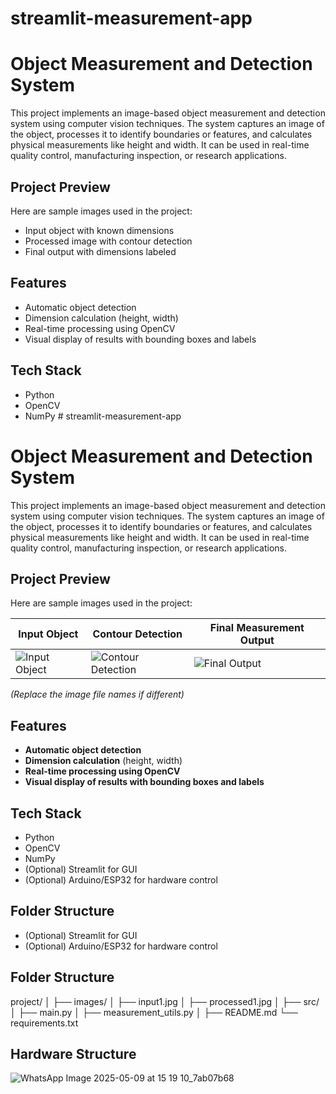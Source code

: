 # streamlit-measurement-app
# Object Measurement and Detection System

This project implements an image-based object measurement and detection system using computer vision techniques. The system captures an image of the object, processes it to identify boundaries or features, and calculates physical measurements like height and width. It can be used in real-time quality control, manufacturing inspection, or research applications.

## Project Preview

Here are sample images used in the project:
- Input object with known dimensions
- Processed image with contour detection
- Final output with dimensions labeled

## Features

- Automatic object detection  
- Dimension calculation (height, width)  
- Real-time processing using OpenCV  
- Visual display of results with bounding boxes and labels  

## Tech Stack

- Python  
- OpenCV  
- NumPy  # streamlit-measurement-app
# Object Measurement and Detection System

This project implements an image-based object measurement and detection system using computer vision techniques. The system captures an image of the object, processes it to identify boundaries or features, and calculates physical measurements like height and width. It can be used in real-time quality control, manufacturing inspection, or research applications.

## Project Preview

Here are sample images used in the project:

| Input Object | Contour Detection | Final Measurement Output |
|--------------|-------------------|--------------------------|
| ![Input Object](images/input1.jpg) | ![Contour Detection](images/processed1.jpg) | ![Final Output](images/final_output.jpg) |

*(Replace the image file names if different)*

## Features

- **Automatic object detection**  
- **Dimension calculation** (height, width)  
- **Real-time processing using OpenCV**  
- **Visual display of results with bounding boxes and labels**  

## Tech Stack

- Python  
- OpenCV  
- NumPy  
- (Optional) Streamlit for GUI  
- (Optional) Arduino/ESP32 for hardware control  

## Folder Structure


- (Optional) Streamlit for GUI  
- (Optional) Arduino/ESP32 for hardware control  

## Folder Structure
project/
│
├── images/
│ ├── input1.jpg
│ ├── processed1.jpg
│
├── src/
│ ├── main.py
│ ├── measurement_utils.py
│
├── README.md
└── requirements.txt
## Hardware Structure
![WhatsApp Image 2025-05-09 at 15 19 10_7ab07b68](https://github.com/user-attachments/assets/29f9a91a-e713-41d1-b739-798c6cb389f8)

